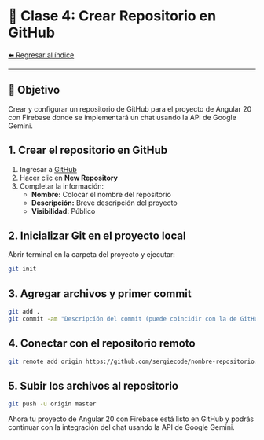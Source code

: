 # 🔗 Clase 4: Crear Repositorio en GitHub

[⬅️ Regresar al índice](../README.md)

---

## 🎯 Objetivo
Crear y configurar un repositorio de GitHub para el proyecto de Angular 20 con Firebase donde se implementará un chat usando la API de Google Gemini.

## 1. Crear el repositorio en GitHub
1. Ingresar a [GitHub](https://github.com/)
2. Hacer clic en **New Repository**
3. Completar la información:
   - **Nombre:** Colocar el nombre del repositorio
   - **Descripción:** Breve descripción del proyecto
   - **Visibilidad:** Público

## 2. Inicializar Git en el proyecto local
Abrir terminal en la carpeta del proyecto y ejecutar:

```bash
git init
```

## 3. Agregar archivos y primer commit
```bash
git add .
git commit -am "Descripción del commit (puede coincidir con la de GitHub si es la primera)"
```

## 4. Conectar con el repositorio remoto
```bash
git remote add origin https://github.com/sergiecode/nombre-repositorio.git
```

## 5. Subir los archivos al repositorio
```bash
git push -u origin master
```

Ahora tu proyecto de Angular 20 con Firebase está listo en GitHub y podrás continuar con la integración del chat usando la API de Google Gemini.

